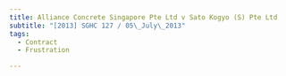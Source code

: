 ```yaml
---
title: Alliance Concrete Singapore Pte Ltd v Sato Kogyo (S) Pte Ltd 
subtitle: "[2013] SGHC 127 / 05\_July\_2013"
tags:
  - Contract
  - Frustration

---
```


